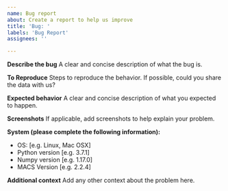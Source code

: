 ```yaml
---
name: Bug report
about: Create a report to help us improve
title: 'Bug: '
labels: 'Bug Report'
assignees: ''

---
```


**Describe the bug**
A clear and concise description of what the bug is.

**To Reproduce**
Steps to reproduce the behavior. If possible, could you share the data with us?

**Expected behavior**
A clear and concise description of what you expected to happen.

**Screenshots**
If applicable, add screenshots to help explain your problem.

**System (please complete the following information):**
 - OS: [e.g. Linux, Mac OSX]
 - Python version [e.g. 3.7.1]
 - Numpy version [e.g. 1.17.0]
 - MACS Version [e.g. 2.2.4]

**Additional context**
Add any other context about the problem here.
